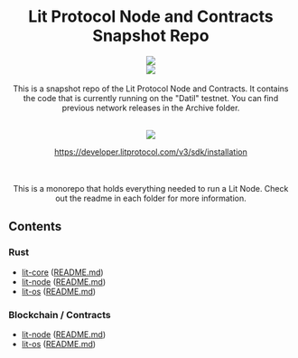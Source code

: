 <div align="center">
<h1>Lit Protocol Node and Contracts Snapshot Repo</h1>
<img src="https://i.ibb.co/p2xfzK1/Screenshot-2022-11-15-at-09-56-57.png">
<br/>
<a href="https://twitter.com/LitProtocol"><img src="https://img.shields.io/twitter/follow/litprotocol?label=Follow&style=social"/></a>
<br/>
<br/>
This is a snapshot repo of the Lit Protocol Node and Contracts. It contains the code that is currently running on the "Datil" testnet.  You can find previous network releases in the Archive folder.
<br/>
<br/>

<a href="https://developer.litprotocol.com/v3/sdk/installation"><img src="https://i.ibb.co/fDqdXLq/button-go-to-docs.png" /></a>

<a href="https://developer.litprotocol.com/v3/sdk/installation">
https://developer.litprotocol.com/v3/sdk/installation
</a>

<br/><br/>
This is a monorepo that holds everything needed to run a Lit Node. Check out the readme in each folder for more information.

</div>

<div align="left">

## Contents

### Rust

- [lit-core](rust/lit-core) ([README.md](rust/lit-core/README.md))
- [lit-node](rust/lit-node) ([README.md](rust/lit-node/README.md))
- [lit-os](rust/lit-os) ([README.md](rust/lit-os/README.md))

### Blockchain / Contracts

- [lit-node](blockchain/contracts/lit-node) ([README.md](blockchain/contracts/lit-node/README.md))
- [lit-os](blockchain/contracts/lit-os) ([README.md](blockchain/contracts/lit-os/README.md))

</div>
